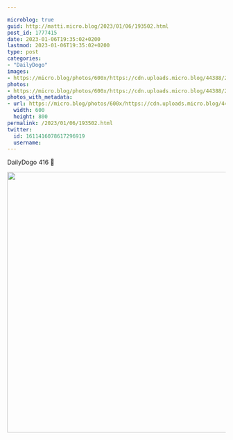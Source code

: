 ```yaml
---

microblog: true
guid: http://matti.micro.blog/2023/01/06/193502.html
post_id: 1777415
date: 2023-01-06T19:35:02+0200
lastmod: 2023-01-06T19:35:02+0200
type: post
categories:
- "DailyDogo"
images:
- https://micro.blog/photos/600x/https://cdn.uploads.micro.blog/44388/2023/2fdd2a0de1.jpg
photos:
- https://micro.blog/photos/600x/https://cdn.uploads.micro.blog/44388/2023/2fdd2a0de1.jpg
photos_with_metadata:
- url: https://micro.blog/photos/600x/https://cdn.uploads.micro.blog/44388/2023/2fdd2a0de1.jpg
  width: 600
  height: 800
permalink: /2023/01/06/193502.html
twitter:
  id: 1611416078617296919
  username:
---
```

DailyDogo 416 🐶

<img src="/media/uploads/2023/2fdd2a0de1.jpg" width="600" alt="" />
